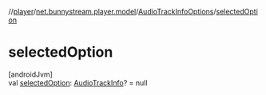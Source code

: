 //[player](../../../index.md)/[net.bunnystream.player.model](../index.md)/[AudioTrackInfoOptions](index.md)/[selectedOption](selected-option.md)

# selectedOption

[androidJvm]\
val [selectedOption](selected-option.md): [AudioTrackInfo](../-audio-track-info/index.md)? = null
